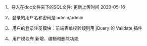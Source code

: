 #
1、导入在doc文件夹下的SQL文件: 更新上传时间 2020-05-16

2、登录的用户名和密码是:admin/admin

3、用户的登录注册模块：前端表单校验规则用 jQuery 的 Validate 插件

4、用户模块有 新增、编辑和删除功能
